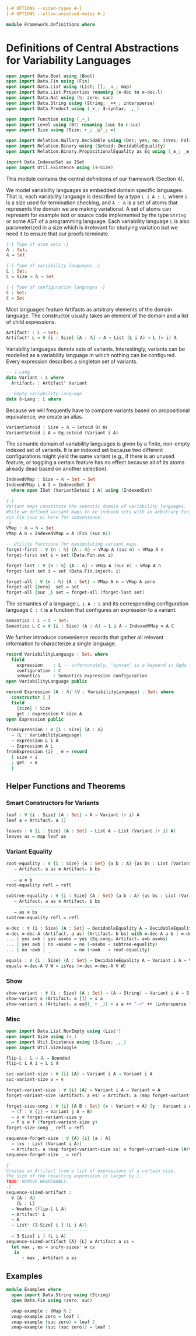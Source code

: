 ```agda
{-# OPTIONS --sized-types #-}
{-# OPTIONS --allow-unsolved-metas #-}

module Framework.Definitions where
```

# Definitions of Central Abstractions for Variability Languages

```agda
open import Data.Bool using (Bool)
open import Data.Fin using (Fin)
open import Data.List using (List; []; _∷_; map)
open import Data.List.Properties renaming (≡-dec to ≡-dec-l)
open import Data.Nat using (ℕ; zero; suc)
open import Data.String using (String; _++_; intersperse)
open import Data.Product using (_×_; ∃-syntax; _,_)

open import Function using (_∘_)
open import Level using (0ℓ) renaming (suc to ℓ-suc)
open import Size using (Size; ↑_; _⊔ˢ_; ∞)

open import Relation.Nullary.Decidable using (Dec; yes; no; isYes; False; toWitnessFalse)
open import Relation.Binary using (Setoid; DecidableEquality)
open import Relation.Binary.PropositionalEquality as Eq using (_≡_; _≢_; refl)

import Data.IndexedSet as ISet
open import Util.Existence using (∃-Size)
```

This module contains the central definitions of our framework (Section 4).

We model variability languages as embedded domain specific languages. That is, each variability language is described by a type `L i A : 𝕃`, where `i` is a size used for termination checking, and `A : 𝔸` is a set of atoms that represents the domain we are making variational.
A set of atoms can represent for example text or source code implemented by the type `String` or some AST of a programming language.
Each variability language `𝕃` is also parameterized in a size which is irrelevant for studying variation but we need it to ensure that our proofs terminate.
```agda
{-| Type of atom sets -}
𝔸 : Set₁
𝔸 = Set

{-| Type of variability languages -}
𝕃 : Set₁
𝕃 = Size → 𝔸 → Set

{-| Type of configuration languages -}
ℂ : Set₁
ℂ = Set
```

Most languages feature Artifacts as arbitrary elements of the domain language.
The constructor usually takes an element of the domain and a list of child expressions.
```agda
Artifactˡ : 𝕃 → Set₁
Artifactˡ L = ∀ {i : Size} {A : 𝔸} → A → List (L i A) → L (↑ i) A
```

Variability languages denote sets of variants.
Interestingly, variants can be modelled as a variability language in which nothing can be configured.
Every expression describes a singleton set of variants.
```agda
-- 𝟙-Lang
data Variant : 𝕃 where
  Artifactᵥ : Artifactˡ Variant

-- Empty variability language
data 𝟘-Lang : 𝕃 where
```

Because we will frequently have to compare variants based on propositional equivalence, we create an alias.
```agda
VariantSetoid : Size → 𝔸 → Setoid 0ℓ 0ℓ
VariantSetoid i A = Eq.setoid (Variant i A)
```

The semantic domain of variability languages is given by a finite, non-empty indexed set of variants.
It is an indexed set because two different configurations might yield the same variant (e.g., if there is an unused feature, or toggling a certain feature has no effect because all of its atoms already dead based on another selection).
```agda
IndexedVMap : Size → 𝔸 → Set → Set
IndexedVMap i A I = IndexedSet I
  where open ISet (VariantSetoid i A) using (IndexedSet)

{-|
Variant maps constitute the semantic domain of variability languages.
While we defined variant maps to be indexed sets with an arbitrary finite and non-empty index set, we directly reflect these properties
via Fin (suc n) here for convenience.
-}
VMap : 𝔸 → ℕ → Set
VMap A n = IndexedVMap ∞ A (Fin (suc n))

-- Utility functions for manipulating variant maps.
forget-first : ∀ {n : ℕ} {A : 𝔸} → VMap A (suc n) → VMap A n
forget-first set i = set (Data.Fin.suc i)

forget-last : ∀ {n : ℕ} {A : 𝔸} → VMap A (suc n) → VMap A n
forget-last set i = set (Data.Fin.inject₁ i)

forget-all : ∀ {n : ℕ} {A : Set} → VMap A n → VMap A zero
forget-all {zero}  set = set
forget-all {suc _} set = forget-all (forget-last set)
```

The semantics of a language `L i A : 𝕃` and its corresponding configuration language `C : ℂ` is a function that configures an expression to a variant:
```agda
Semantics : 𝕃 → ℂ → Set₁
Semantics L C = ∀ {i : Size} {A : 𝔸} → L i A → IndexedVMap ∞ A C
```

We further introduce convenience records that gather all relevant information to characterize a single language.
```agda
record VariabilityLanguage : Set₁ where
  field
    expression    : 𝕃 -- unfortunately, "syntax" is a keyword in Agda so we cannot use that as field name
    configuration : ℂ
    semantics     : Semantics expression configuration
open VariabilityLanguage public

record Expression (A : 𝔸) (V : VariabilityLanguage) : Set₁ where
  constructor [_]
  field
    {size} : Size
    get : expression V size A
open Expression public

fromExpression : ∀ {i : Size} {A : 𝔸}
  → (L : VariabilityLanguage)
  → expression L i A
  → Expression A L
fromExpression {i} _ e = record
  { size = i
  ; get  = e
  }
```

## Helper Functions and Theorems

### Smart Constructors for Variants

```agda
leaf : ∀ {i : Size} {A : Set} → A → Variant (↑ i) A
leaf a = Artifactᵥ a []

leaves : ∀ {i : Size} {A : Set} → List A → List (Variant (↑ i) A)
leaves as = map leaf as
```

### Variant Equality

```agda
root-equality : ∀ {i : Size} {A : Set} {a b : A} {as bs : List (Variant i A)}
   → Artifactᵥ a as ≡ Artifactᵥ b bs
     ------------------------------
   → a ≡ b
root-equality refl = refl

subtree-equality : ∀ {i : Size} {A : Set} {a b : A} {as bs : List (Variant i A)}
   → Artifactᵥ a as ≡ Artifactᵥ b bs
     ------------------------------
   → as ≡ bs
subtree-equality refl = refl

≡-dec : ∀ {i : Size} {A : Set} → DecidableEquality A → DecidableEquality (Variant i A)
≡-dec ≡-dec-A (Artifactᵥ a as) (Artifactᵥ b bs) with ≡-dec-A a b | ≡-dec-l (≡-dec ≡-dec-A) as bs
... | yes a≡b | yes as≡bs = yes (Eq.cong₂ Artifactᵥ a≡b as≡bs)
... | yes a≡b | no ¬as≡bs = no (¬as≡bs ∘ subtree-equality)
... | no ¬a≡b | _         = no (¬a≡b   ∘ root-equality)

equals : ∀ {i : Size} {A : Set} → DecidableEquality A → Variant i A → Variant i A → Bool
equals ≡-dec-A V W = isYes (≡-dec ≡-dec-A V W)
```

### Show

```agda
show-variant : ∀ {i : Size} {A : Set} → (A → String) → Variant i A → String
show-variant s (Artifactᵥ a []) = s a
show-variant s (Artifactᵥ a es@(_ ∷ _)) = s a ++ "-<" ++ (intersperse ", " (map (show-variant s) es)) ++ ">-"
```

### Misc

```agda
open import Data.List.NonEmpty using (List⁺)
open import Size using (↑_)
open import Util.Existence using (∃-Size; _,_)
open import Util.SizeJuggle

flip-𝕃 : 𝕃 → 𝔸 → Bounded
flip-𝕃 L A i = L i A

suc-variant-size : ∀ {i} {A} → Variant i A → Variant i A
suc-variant-size v = v

forget-variant-size : ∀ {i} {A} → Variant i A → Variant ∞ A
forget-variant-size (Artifactᵥ a es) = Artifactᵥ a (map forget-variant-size es)

forget-size-cong : ∀ {i} {A B : Set} {x : Variant ∞ A} {y : Variant i A}
  → (f : ∀ {j} → Variant j A → B)
  → x ≡ forget-variant-size y
  → f x ≡ f (forget-variant-size y)
forget-size-cong _ refl = refl

sequence-forget-size : ∀ {A} {i} {a : A}
  → (xs : List (Variant i A))
  → Artifactᵥ a (map forget-variant-size xs) ≡ forget-variant-size (Artifactᵥ a xs)
sequence-forget-size _ = refl

{-
Creates an Artifact from a list of expressions of a certain size.
The size of the resulting expression is larger by 1.
TODO: REMOVE WEAKENABLE.
-}
sequence-sized-artifact :
  ∀ {A : 𝔸}
    {L : 𝕃}
  → Weaken (flip-𝕃 L A)
  → Artifactˡ L
  → A
  → List⁺ (∃-Size[ i ] (L i A))
    ---------------------------
  → ∃-Size[ i ] (L i A)
sequence-sized-artifact {A} {L} w Artifact a cs =
  let max , es = unify-sizes⁺ w cs
   in
      ↑ max , Artifact a es
```

## Examples

```agda
module Examples where
  open import Data.String using (String)
  open Data.Fin using (zero; suc)

  vmap-example : VMap ℕ 2
  vmap-example zero = leaf 1
  vmap-example (suc zero) = leaf 2
  vmap-example (suc (suc zero)) = leaf 3
```
